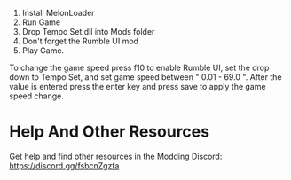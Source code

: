 1. Install MelonLoader
2. Run Game
3. Drop Tempo Set.dll into Mods folder
4. Don't forget the Rumble UI mod
5. Play Game.


To change the game speed press f10 to enable Rumble UI, set the drop down to Tempo Set, and set game speed between " 0.01 - 69.0 ". After the value is entered press the enter key and press save to apply the game speed change.


# Help And Other Resources
Get help and find other resources in the Modding Discord:
https://discord.gg/fsbcnZgzfa
